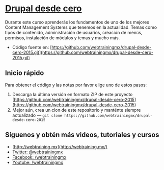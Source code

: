 # [Drupal desde cero](http://webtraining.mx/)

Durante este curso aprenderás los fundamentos de uno de los mejores Content Management Systems que tenemos en la actualidad. Temas como tipos de contenido, administración de usuarios, creación de menús, permisos, instalación de módulos y temas y mucho más.

* Código fuente en: [https://github.com/webtrainingmx/drupal-desde-cero-2015.git](https://github.com/webtrainingmx/drupal-desde-cero-2015.git)

## Inicio rápido

Para obtener el código y las notas por favor elige uno de estos pasos:

1. Descarga la última versión en formato ZIP de este proyecto
   [https://github.com/webtrainingmx/drupal-desde-cero-2015](https://github.com/webtrainingmx/drupal-desde-cero-2015)
2. Mejor aún, crea un clon de este repositorio y manténte siempre actualizado — `git clone https://github.com/webtrainingmx/drupal-desde-cero-2015`

## Síguenos y obtén más videos, tutoriales y cursos

- [http://webtraining.mx](http://webtraining.mx/)
- [Twitter: @webtrainingmx](https://twitter.com/webtrainingmx)
- [Facebook: /webtrainingmx](https://www.facebook.com/webtrainingmx)
- [Youtube: /webtrainingmx](https://www.youtube.com/user/webtrainingmx)